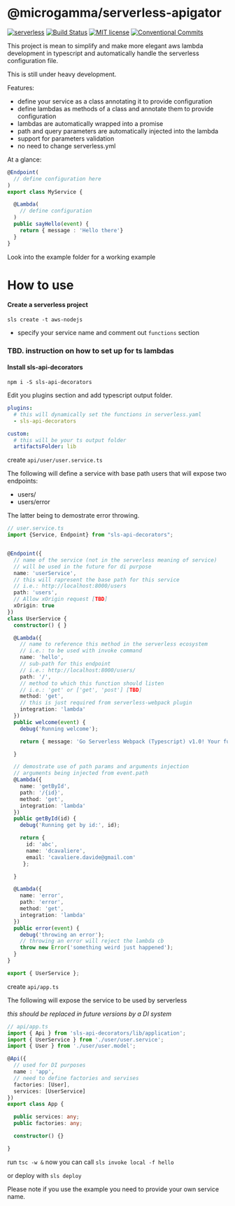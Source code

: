 # @microgamma/serverless-apigator
[![serverless](http://public.serverless.com/badges/v3.svg)](http://www.serverless.com)
[![Build Status](https://travis-ci.org/davidecavaliere/serverless-api-decorators.svg?branch=master)](https://travis-ci.org/davidecavaliere/serverless-api-decorators)
[![MIT license](http://img.shields.io/badge/license-MIT-brightgreen.svg)](http://opensource.org/licenses/MIT)
[![Conventional Commits](https://img.shields.io/badge/Conventional%20Commits-1.0.0-yellow.svg)](https://conventionalcommits.org)

This project is mean to simplify and make more elegant aws lambda development in typescript and automatically handle the serverless configuration file.

This is still under heavy development.  

Features:
  - define your service as a class annotating it to provide configuration
  - define lambdas as methods of a class and annotate them to provide configuration
  - lambdas are automatically wrapped into a promise
  - path and query parameters are automatically injected into the lambda
  - support for parameters validation
  - no need to change serverless.yml

At a glance:
```typescript
@Endpoint(
  // define configuration here
)
export class MyService {

  @Lambda(
    // define configuration
  )
  public sayHello(event) {
    return { message : 'Hello there'}
  }
}
```

Look into the example folder for a working example

# How to use

#### Create a serverless project

``sls create -t aws-nodejs``

- specify your service name and comment out `functions` section

### TBD. instruction on how to set up for ts lambdas

#### Install sls-api-decorators

```npm i -S sls-api-decorators```

Edit you plugins section and add typescript output folder.

```yaml
plugins:
  # this will dynamically set the functions in serverless.yaml
  - sls-api-decorators

custom:
  # this will be your ts output folder
  artifactsFolder: lib

```

create `api/user/user.service.ts`

The following will define a service with base path users that will expose two endpoints:
- users/
- users/error

The latter being to demostrate error throwing.

```typescript
// user.service.ts
import {Service, Endpoint} from "sls-api-decorators";


@Endpoint({
  // name of the service (not in the serverless meaning of service)
  // will be used in the future for di purpose
  name: 'userService',
  // this will rapresent the base path for this service
  // i.e.: http://localhost:8000/users
  path: 'users',
  // Allow xOrigin request [TBD]
  xOrigin: true
})
class UserService {
  constructor() { }

  @Lambda({
    // name to reference this method in the serverless ecosystem
    // i.e.: to be used with invoke command
    name: 'hello',
    // sub-path for this endpoint
    // i.e.: http://localhost:8000/users/
    path: '/',
    // method to which this function should listen
    // i.e.: 'get' or ['get', 'post'] [TBD]
    method: 'get',
    // this is just required from serverless-webpack plugin
    integration: 'lambda'
  })
  public welcome(event) {
    debug('Running welcome');

    return { message: 'Go Serverless Webpack (Typescript) v1.0! Your function executed successfully!', event };

  }

  // demostrate use of path params and arguments injection
  // arguments being injected from event.path
  @Lambda({
    name: 'getById',
    path: '/{id}',
    method: 'get',
    integration: 'lambda'
  })
  public getById(id) {
    debug('Running get by id:', id);

    return {
      id: 'abc',
      name: 'dcavaliere',
      email: 'cavaliere.davide@gmail.com'
     };

  }

  @Lambda({
    name: 'error',
    path: 'error',
    method: 'get',
    integration: 'lambda'
  })
  public error(event) {
    debug('throwing an error');
    // throwing an error will reject the lambda cb
    throw new Error('something weird just happened');
  }
}

export { UserService };
```

create `api/app.ts`

The following will expose the service to be used by serverless

_this should be replaced in future versions by a DI system_

```typescript
// api/app.ts
import { Api } from 'sls-api-decorators/lib/application';
import { UserService } from './user/user.service';
import { User } from './user/user.model';

@Api({
  // used for DI purposes
  name : 'app',
  // need to define factories and servises
  factories: [User],
  services: [UserService]
})
export class App {

  public services: any;
  public factories: any;

  constructor() {}

}
```

run `tsc -w &` now you can call `sls invoke local -f hello`

or deploy with `sls deploy`

Please note if you use the example you need to provide your own service name.
